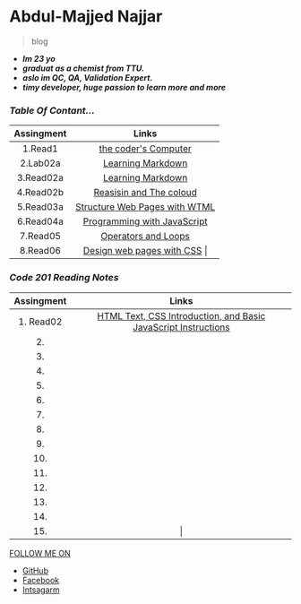 # Abdul-Majjed Najjar 
 
 >blog 
 
- ***Im 23 yo***
-  ***graduat as a chemist from TTU.***
- ***aslo im QC, QA, Validation Expert.***
- ***timy developer, huge  passion to learn more and more***

### *Table Of Contant...*

|     Assingment   |              Links                         |
|:----------------:|:------------------------------------------:|
|   1.Read1        | [the coder's Computer](read01.md)          |
|   2.Lab02a       | [Learning Markdown](lab02a.md)             |
|   3.Read02a      | [Learning Markdown](read02a.md)            |
|   4.Read02b      | [Reasisin and The coloud](read02b.md)      |
|   5.Read03a      | [Structure Web Pages with WTML](read03a.md)|
|   6.Read04a      | [Programming with JavaScript](read04a.md)  |
|   7.Read05       | [Operators and Loops](read05.md)           |
|   8.Read06       | [Design web pages with CSS](read06.md)    \|

### *Code 201 Reading Notes* 

|   Assingment     |              Links                         |
|:----------------:|:------------------------------------------:|
|   1. Read02      |[HTML Text, CSS Introduction, and Basic JavaScript Instructions](read02.md)              |
|   2.             |                                            |
|   3.             |                                            |
|   4.             |                                            |
|   5.             |                                            |
|   6.             |                                            |
|   7.             |                                            |
|   8.             |                                            |
|   9.             |                                            |
|  10.             |                                            |
|  11.             |                                            |
|  12.             |                                            |
|  13.             |                                            | 
|  14.             |                                            |
|  15.             |                                           \|



 


  [FOLLOW ME ON](https://github.com/abdulmajjed/Reading-Notes)
 
- [GitHub](https://github.com/abdulmajjed)
- [Facebook](https://www.facebook.com/majjed10)
- [Intsagarm](https://www.instagram.com/abdulmajjed_/?fbclid=IwAR0iYuMTYAAh4irZvk7A1CeRxXAmVLsX0IIQLJF_1OmyfT7FJ9_fohajNEs)
